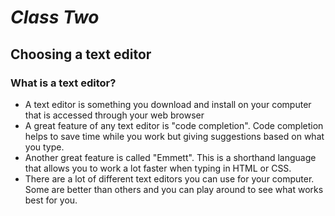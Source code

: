 # ***Class Two***
## **Choosing a text editor**
### What is a text editor?
* A text editor is something you download and install on your computer that is accessed through your web browser
* A great feature of any text editor is "code completion". Code completion helps to save time while you work but giving suggestions based on what you type.
* Another great feature is called "Emmett". This is a shorthand language that allows you to work a lot faster when typing in HTML or CSS.
* There are a lot of different text editors you can use for your computer. Some are better than others and you can play around to see what works best for you.

